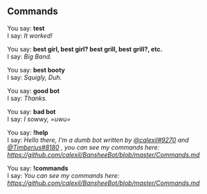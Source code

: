 ## Commands

You say: **test**  
I say: *It worked!*

You say: **best girl, best girl? best grill, best grill?, etc.**  
I say: *Big Band.*

You say: **best booty**  
I say: *Squigly, Duh.*

You say: **good bot**  
I say: *Thanks.*

You say: **bad bot**  
I say: *I sowwy, =uwu=*

You say: **!help**  
I say: *Hello there, I'm a dumb bot written by [@calexil#9270](https://github.com/calexil) and [@Timberius#8180](https://github.com/TimboKZ) , you can see my commands here: https://github.com/calexil/BansheeBot/blob/master/Commands.md*

You say: **!commands**  
I say: *You can see my commands here: https://github.com/calexil/BansheeBot/blob/master/Commands.md*

